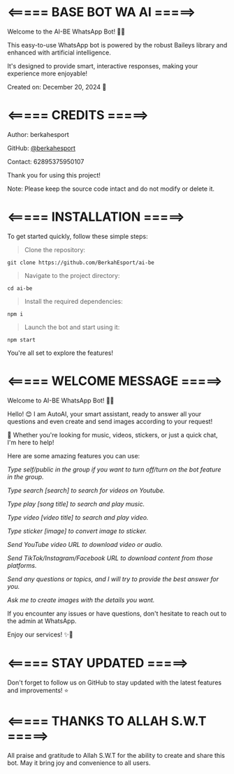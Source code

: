 # <===== BASE BOT WA AI =====>
Welcome to the AI-BE WhatsApp Bot! 🤖✨

This easy-to-use WhatsApp bot is powered by the robust Baileys library and enhanced with artificial intelligence.

It's designed to provide smart, interactive responses, making your experience more enjoyable!


Created on: December 20, 2024 🌟

# <===== CREDITS =====>
Author: berkahesport

GitHub: [@berkahesport](https://github.com/BerkahEsport/)

Contact: 62895375950107

Thank you for using this project!

Note: Please keep the source code intact and do not modify or delete it.

# <===== INSTALLATION =====>
To get started quickly, follow these simple steps:

> Clone the repository:

```git clone https://github.com/BerkahEsport/ai-be```

> Navigate to the project directory:

```cd ai-be```

> Install the required dependencies:

```npm i```

> Launch the bot and start using it:

```npm start```

You're all set to explore the features!

# <===== WELCOME MESSAGE =====>
Welcome to AI-BE WhatsApp Bot! 🤖✨


Hello! 😊 I am AutoAI, your smart assistant, ready to answer all your questions and even create and send images according to your request!

🎨 Whether you're looking for music, videos, stickers, or just a quick chat, I'm here to help!

Here are some amazing features you can use:

_Type self/public in the group if you want to turn off/turn on the bot feature in the group._

_Type search [search] to search for videos on Youtube._

_Type play [song title] to search and play music._

_Type video [video title] to search and play video._

_Type sticker [image] to convert image to sticker._

_Send YouTube video URL to download video or audio._

_Send TikTok/Instagram/Facebook URL to download content from those platforms._

_Send any questions or topics, and I will try to provide the best answer for you._

_Ask me to create images with the details you want._

If you encounter any issues or have questions, don't hesitate to reach out to the admin at WhatsApp.


Enjoy our services! ✨🚀

# <===== STAY UPDATED =====>
Don't forget to follow us on GitHub to stay updated with the latest features and improvements! ⭐

# <===== THANKS TO ALLAH S.W.T =====>
All praise and gratitude to Allah S.W.T for the ability to create and share this bot. May it bring joy and convenience to all users.